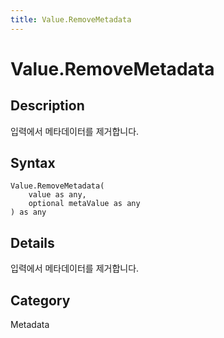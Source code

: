 ```yaml
---
title: Value.RemoveMetadata
---
```


# Value.RemoveMetadata


## Description

입력에서 메타데이터를 제거합니다.


## Syntax

```powerquery
Value.RemoveMetadata(
    value as any,
    optional metaValue as any
) as any
```


## Details

입력에서 메타데이터를 제거합니다.



## Category
Metadata
